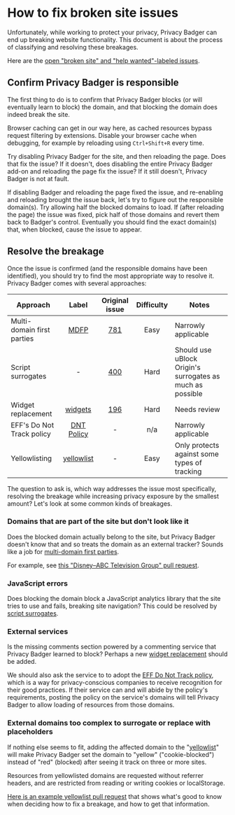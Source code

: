 # How to fix broken site issues

Unfortunately, while working to protect your privacy, Privacy Badger can end up breaking website functionality. This document is about the process of classifying and resolving these breakages.

Here are the [open "broken site" and "help wanted"-labeled issues](https://github.com/EFForg/privacybadger/issues?utf8=✓&q=is%3Aissue%20is%3Aopen%20label%3A"broken%20site"%20label%3A"help%20wanted"%20).


## Confirm Privacy Badger is responsible

The first thing to do is to confirm that Privacy Badger blocks (or will eventually learn to block) the domain, and that blocking the domain does indeed break the site.

Browser caching can get in our way here, as cached resources bypass request filtering by extensions. Disable your browser cache when debugging, for example by reloading using `Ctrl+Shift+R` every time.

Try disabling Privacy Badger for the site, and then reloading the page. Does that fix the issue? If it doesn't, does disabling the entire Privacy Badger add-on and reloading the page fix the issue? If it still doesn't, Privacy Badger is not at fault.

If disabling Badger and reloading the page fixed the issue, and re-enabling and reloading brought the issue back, let's try to figure out the responsible domain(s). Try allowing half the blocked domains to load. If (after reloading the page) the issue was fixed, pick half of those domains and revert them back to Badger's control. Eventually you should find the exact domain(s) that, when blocked, cause the issue to appear.


## Resolve the breakage

Once the issue is confirmed (and the responsible domains have been identified), you should try to find the most appropriate way to resolve it. Privacy Badger comes with several approaches:

| Approach | Label | Original issue | Difficulty | Notes |
| --- | :---: | :---: | :---: | --- |
| Multi-domain first parties | [MDFP](https://github.com/EFForg/privacybadger/labels/MDFP) | [781](https://github.com/EFForg/privacybadger/issues/781) | Easy | Narrowly applicable |
| Script surrogates | - | [400](https://github.com/EFForg/privacybadger/issues/400) | Hard | Should use uBlock Origin's surrogates as much as possible |
| Widget replacement | [widgets](https://github.com/EFForg/privacybadger/labels/widgets) | [196](https://github.com/EFForg/privacybadger/issues/196) | Hard | Needs review |
| EFF's Do Not Track policy | [DNT Policy](https://github.com/EFForg/privacybadger/labels/DNT%20policy)| - | n/a | Narrowly applicable |
| Yellowlisting | [yellowlist](https://github.com/EFForg/privacybadger/labels/yellowlist)| - | Easy | Only protects against some types of tracking |

The question to ask is, which way addresses the issue most specifically, resolving the breakage while increasing privacy exposure by the smallest amount? Let's look at some common kinds of breakages.


### Domains that are part of the site but don't look like it

Does the blocked domain actually belong to the site, but Privacy Badger doesn't know that and so treats the domain as an external tracker? Sounds like a job for [multi-domain first parties](https://github.com/EFForg/privacybadger/issues/781).

For example, see [this "Disney–ABC Television Group" pull request](https://github.com/EFForg/privacybadger/pull/1526).


### JavaScript errors

Does blocking the domain block a JavaScript analytics library that the site tries to use and fails, breaking site navigation? This could be resolved by [script surrogates](https://github.com/EFForg/privacybadger/issues/400).


### External services

Is the missing comments section powered by a commenting service that Privacy Badger learned to block? Perhaps a new [widget replacement](https://github.com/EFForg/privacybadger/pull/196) should be added.

We should also ask the service to to adopt the [EFF Do Not Track policy](https://www.eff.org/dnt-policy), which is a way for privacy-conscious companies to receive recognition for their good practices. If their service can and will abide by the policy's requirements, posting the policy on the service's domains will tell Privacy Badger to allow loading of resources from those domains.


### External domains too complex to surrogate or replace with placeholders

If nothing else seems to fit, adding the affected domain to the "[yellowlist](/doc/yellowlist-criteria.md)" will make Privacy Badger set the domain to "yellow" ("cookie-blocked") instead of "red" (blocked) after seeing it track on three or more sites.

Resources from yellowlisted domains are requested without referrer headers, and are restricted from reading or writing cookies or localStorage.

[Here is an example yellowlist pull request](https://github.com/EFForg/privacybadger/pull/1543) that shows what's good to know when deciding how to fix a breakage, and how to get that information.
